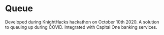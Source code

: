 # Queue
Developed during KnightHacks hackathon on October 10th 2020.
A solution to queuing up during COVID. Integrated with Capital One banking services.
